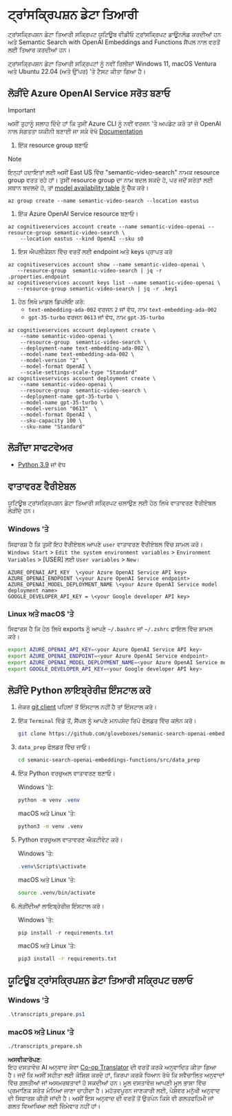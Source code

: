 <!--
CO_OP_TRANSLATOR_METADATA:
{
  "original_hash": "0d69f2d5814a698d3de5d0235940b5ae",
  "translation_date": "2025-07-09T13:09:01+00:00",
  "source_file": "08-building-search-applications/scripts/README.md",
  "language_code": "pa"
}
-->
# ਟ੍ਰਾਂਸਕ੍ਰਿਪਸ਼ਨ ਡੇਟਾ ਤਿਆਰੀ

ਟ੍ਰਾਂਸਕ੍ਰਿਪਸ਼ਨ ਡੇਟਾ ਤਿਆਰੀ ਸਕ੍ਰਿਪਟ ਯੂਟਿਊਬ ਵੀਡੀਓ ਟ੍ਰਾਂਸਕ੍ਰਿਪਟ ਡਾਊਨਲੋਡ ਕਰਦੀਆਂ ਹਨ ਅਤੇ Semantic Search with OpenAI Embeddings and Functions ਸੈਂਪਲ ਨਾਲ ਵਰਤੋਂ ਲਈ ਤਿਆਰ ਕਰਦੀਆਂ ਹਨ।

ਟ੍ਰਾਂਸਕ੍ਰਿਪਸ਼ਨ ਡੇਟਾ ਤਿਆਰੀ ਸਕ੍ਰਿਪਟਾਂ ਨੂੰ ਨਵੀਂ ਰਿਲੀਜ਼ਾਂ Windows 11, macOS Ventura ਅਤੇ Ubuntu 22.04 (ਅਤੇ ਉੱਪਰ) 'ਤੇ ਟੈਸਟ ਕੀਤਾ ਗਿਆ ਹੈ।

## ਲੋੜੀਂਦੇ Azure OpenAI Service ਸਰੋਤ ਬਣਾਓ

> [!IMPORTANT]
> ਅਸੀਂ ਤੁਹਾਨੂੰ ਸਲਾਹ ਦਿੰਦੇ ਹਾਂ ਕਿ ਤੁਸੀਂ Azure CLI ਨੂੰ ਨਵੀਂ ਵਰਜਨ 'ਤੇ ਅਪਡੇਟ ਕਰੋ ਤਾਂ ਜੋ OpenAI ਨਾਲ ਸੰਗਤਤਾ ਯਕੀਨੀ ਬਣਾਈ ਜਾ ਸਕੇ
> ਵੇਖੋ [Documentation](https://learn.microsoft.com/cli/azure/update-azure-cli?WT.mc_id=academic-105485-koreyst)

1. ਇੱਕ resource group ਬਣਾਓ

> [!NOTE]
> ਇਨ੍ਹਾਂ ਹਦਾਇਤਾਂ ਲਈ ਅਸੀਂ East US ਵਿੱਚ "semantic-video-search" ਨਾਮਕ resource group ਵਰਤ ਰਹੇ ਹਾਂ।
> ਤੁਸੀਂ resource group ਦਾ ਨਾਮ ਬਦਲ ਸਕਦੇ ਹੋ, ਪਰ ਜਦੋਂ ਸਰੋਤਾਂ ਲਈ ਸਥਾਨ ਬਦਲਦੇ ਹੋ,
> ਤਾਂ [model availability table](https://aka.ms/oai/models?WT.mc_id=academic-105485-koreyst) ਨੂੰ ਚੈੱਕ ਕਰੋ।

```console
az group create --name semantic-video-search --location eastus
```

1. ਇੱਕ Azure OpenAI Service resource ਬਣਾਓ।

```console
az cognitiveservices account create --name semantic-video-openai --resource-group semantic-video-search \
    --location eastus --kind OpenAI --sku s0
```

1. ਇਸ ਐਪਲੀਕੇਸ਼ਨ ਵਿੱਚ ਵਰਤੋਂ ਲਈ endpoint ਅਤੇ keys ਪ੍ਰਾਪਤ ਕਰੋ

```console
az cognitiveservices account show --name semantic-video-openai \
   --resource-group  semantic-video-search | jq -r .properties.endpoint
az cognitiveservices account keys list --name semantic-video-openai \
   --resource-group semantic-video-search | jq -r .key1
```

1. ਹੇਠ ਲਿਖੇ ਮਾਡਲ ਡਿਪਲੋਇ ਕਰੋ:
   - `text-embedding-ada-002` ਵਰਜਨ `2` ਜਾਂ ਵੱਧ, ਨਾਮ `text-embedding-ada-002`
   - `gpt-35-turbo` ਵਰਜਨ `0613` ਜਾਂ ਵੱਧ, ਨਾਮ `gpt-35-turbo`

```console
az cognitiveservices account deployment create \
    --name semantic-video-openai \
    --resource-group  semantic-video-search \
    --deployment-name text-embedding-ada-002 \
    --model-name text-embedding-ada-002 \
    --model-version "2"  \
    --model-format OpenAI \
    --scale-settings-scale-type "Standard"
az cognitiveservices account deployment create \
    --name semantic-video-openai \
    --resource-group  semantic-video-search \
    --deployment-name gpt-35-turbo \
    --model-name gpt-35-turbo \
    --model-version "0613"  \
    --model-format OpenAI \
    --sku-capacity 100 \
    --sku-name "Standard"
```

## ਲੋੜੀਂਦਾ ਸਾਫਟਵੇਅਰ

- [Python 3.9](https://www.python.org/downloads/?WT.mc_id=academic-105485-koreyst) ਜਾਂ ਵੱਧ

## ਵਾਤਾਵਰਣ ਵੈਰੀਏਬਲ

ਯੂਟਿਊਬ ਟ੍ਰਾਂਸਕ੍ਰਿਪਸ਼ਨ ਡੇਟਾ ਤਿਆਰੀ ਸਕ੍ਰਿਪਟ ਚਲਾਉਣ ਲਈ ਹੇਠ ਲਿਖੇ ਵਾਤਾਵਰਣ ਵੈਰੀਏਬਲ ਲੋੜੀਂਦੇ ਹਨ।

### Windows 'ਤੇ

ਸਿਫਾਰਸ਼ ਹੈ ਕਿ ਤੁਸੀਂ ਇਹ ਵੈਰੀਏਬਲ ਆਪਣੇ `user` ਵਾਤਾਵਰਣ ਵੈਰੀਏਬਲ ਵਿੱਚ ਸ਼ਾਮਲ ਕਰੋ।
`Windows Start` > `Edit the system environment variables` > `Environment Variables` > [USER] ਲਈ `User variables` > `New`।

```text
AZURE_OPENAI_API_KEY  \<your Azure OpenAI Service API key>
AZURE_OPENAI_ENDPOINT \<your Azure OpenAI Service endpoint>
AZURE_OPENAI_MODEL_DEPLOYMENT_NAME \<your Azure OpenAI Service model deployment name>
GOOGLE_DEVELOPER_API_KEY = \<your Google developer API key>
```

### Linux ਅਤੇ macOS 'ਤੇ

ਸਿਫਾਰਸ਼ ਹੈ ਕਿ ਹੇਠ ਲਿਖੇ exports ਨੂੰ ਆਪਣੇ `~/.bashrc` ਜਾਂ `~/.zshrc` ਫਾਇਲ ਵਿੱਚ ਸ਼ਾਮਲ ਕਰੋ।

```bash
export AZURE_OPENAI_API_KEY=<your Azure OpenAI Service API key>
export AZURE_OPENAI_ENDPOINT=<your Azure OpenAI Service endpoint>
export AZURE_OPENAI_MODEL_DEPLOYMENT_NAME=<your Azure OpenAI Service model deployment name>
export GOOGLE_DEVELOPER_API_KEY=<your Google developer API key>
```

## ਲੋੜੀਂਦੇ Python ਲਾਇਬ੍ਰੇਰੀਜ਼ ਇੰਸਟਾਲ ਕਰੋ

1. ਜੇਕਰ [git client](https://git-scm.com/downloads?WT.mc_id=academic-105485-koreyst) ਪਹਿਲਾਂ ਤੋਂ ਇੰਸਟਾਲ ਨਹੀਂ ਹੈ ਤਾਂ ਇੰਸਟਾਲ ਕਰੋ।
1. ਇੱਕ `Terminal` ਵਿੰਡੋ ਤੋਂ, ਸੈਂਪਲ ਨੂੰ ਆਪਣੇ ਮਨਪਸੰਦ ਰਿਪੋ ਫੋਲਡਰ ਵਿੱਚ ਕਲੋਨ ਕਰੋ।

    ```bash
    git clone https://github.com/gloveboxes/semanic-search-openai-embeddings-functions.git
    ```

1. `data_prep` ਫੋਲਡਰ ਵਿੱਚ ਜਾਓ।

   ```bash
   cd semanic-search-openai-embeddings-functions/src/data_prep
   ```

1. ਇੱਕ Python ਵਰਚੁਅਲ ਵਾਤਾਵਰਣ ਬਣਾਓ।

    Windows 'ਤੇ:

    ```powershell
    python -m venv .venv
    ```

    macOS ਅਤੇ Linux 'ਤੇ:

    ```bash
    python3 -m venv .venv
    ```

1. Python ਵਰਚੁਅਲ ਵਾਤਾਵਰਣ ਐਕਟੀਵੇਟ ਕਰੋ।

   Windows 'ਤੇ:

   ```powershell
   .venv\Scripts\activate
   ```

   macOS ਅਤੇ Linux 'ਤੇ:

   ```bash
   source .venv/bin/activate
   ```

1. ਲੋੜੀਂਦੀਆਂ ਲਾਇਬ੍ਰੇਰੀਜ਼ ਇੰਸਟਾਲ ਕਰੋ।

   Windows 'ਤੇ:

   ```powershell
   pip install -r requirements.txt
   ```

   macOS ਅਤੇ Linux 'ਤੇ:

   ```bash
   pip3 install -r requirements.txt
   ```

## ਯੂਟਿਊਬ ਟ੍ਰਾਂਸਕ੍ਰਿਪਸ਼ਨ ਡੇਟਾ ਤਿਆਰੀ ਸਕ੍ਰਿਪਟ ਚਲਾਓ

### Windows 'ਤੇ

```powershell
.\transcripts_prepare.ps1
```

### macOS ਅਤੇ Linux 'ਤੇ

```bash
./transcripts_prepare.sh
```

**ਅਸਵੀਕਾਰੋਪਣ**:  
ਇਹ ਦਸਤਾਵੇਜ਼ AI ਅਨੁਵਾਦ ਸੇਵਾ [Co-op Translator](https://github.com/Azure/co-op-translator) ਦੀ ਵਰਤੋਂ ਕਰਕੇ ਅਨੁਵਾਦਿਤ ਕੀਤਾ ਗਿਆ ਹੈ। ਜਦੋਂ ਕਿ ਅਸੀਂ ਸਹੀਤਾ ਲਈ ਕੋਸ਼ਿਸ਼ ਕਰਦੇ ਹਾਂ, ਕਿਰਪਾ ਕਰਕੇ ਧਿਆਨ ਰੱਖੋ ਕਿ ਸਵੈਚਾਲਿਤ ਅਨੁਵਾਦਾਂ ਵਿੱਚ ਗਲਤੀਆਂ ਜਾਂ ਅਸਮਰਥਤਾਵਾਂ ਹੋ ਸਕਦੀਆਂ ਹਨ। ਮੂਲ ਦਸਤਾਵੇਜ਼ ਆਪਣੀ ਮੂਲ ਭਾਸ਼ਾ ਵਿੱਚ ਪ੍ਰਮਾਣਿਕ ਸਰੋਤ ਮੰਨਿਆ ਜਾਣਾ ਚਾਹੀਦਾ ਹੈ। ਮਹੱਤਵਪੂਰਨ ਜਾਣਕਾਰੀ ਲਈ, ਪੇਸ਼ੇਵਰ ਮਨੁੱਖੀ ਅਨੁਵਾਦ ਦੀ ਸਿਫਾਰਸ਼ ਕੀਤੀ ਜਾਂਦੀ ਹੈ। ਅਸੀਂ ਇਸ ਅਨੁਵਾਦ ਦੀ ਵਰਤੋਂ ਤੋਂ ਉਤਪੰਨ ਕਿਸੇ ਵੀ ਗਲਤਫਹਿਮੀ ਜਾਂ ਗਲਤ ਵਿਆਖਿਆ ਲਈ ਜ਼ਿੰਮੇਵਾਰ ਨਹੀਂ ਹਾਂ।